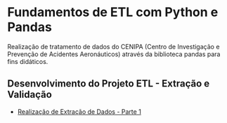# Fundamentos de ETL com Python e Pandas
Realização de tratamento de dados do CENIPA (Centro de Investigação e Prevenção de Acidentes Aeronáuticos) através da biblioteca pandas para fins didáticos.

## Desenvolvimento do Projeto ETL - Extração e Validação

* [Realização de Extração de Dados - Parte 1](https://github.com/jeffhsta/fundamentos_arquitetura/tree/master/exercicio1)
